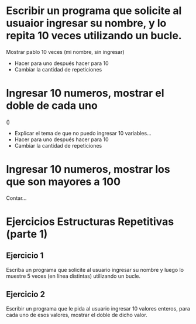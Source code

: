# Escribir un programa que solicite al usuaior ingresar su nombre, y lo repita 10 veces utilizando un bucle.

Mostrar pablo 10 veces (mi nombre, sin ingresar)
* Hacer para uno después hacer para 10
* Cambiar la cantidad de repeticiones

# Ingresar 10 numeros, mostrar el doble de cada uno
()
* Explicar el tema de que no puedo ingresar 10 variables...
* Hacer para uno después hacer para 10
* Cambiar la cantidad de repeticiones

# Ingresar 10 numeros, mostrar los que son mayores a 100
Contar...


# Ejercicios Estructuras Repetitivas (parte 1)

## Ejercicio 1

Escriba un programa que solicite al usuario ingresar su nombre y luego lo muestre 5 veces (en línea distintas) utilizando un bucle.


## Ejercicio 2

Escribir un programa que le pida al usuario ingresar 10 valores enteros, para cada uno de esos valores, mostrar el doble de dicho valor.



